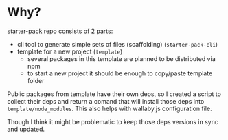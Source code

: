 # Why?

starter-pack repo consists of 2 parts:

* cli tool to generate simple sets of files (scaffolding) (`starter-pack-cli`)
* template for a new project (`template`)
  * several packages in this template are planned to be distributed via npm
  * to start a new project it should be enough to copy/paste template folder

Public packages from template have their own deps, so I created a script to collect their deps and return a comand that will install those deps into `template/node_modules`. This also helps with wallaby.js configuration file.

Though I think it might be problematic to keep those deps versions in sync and updated.
